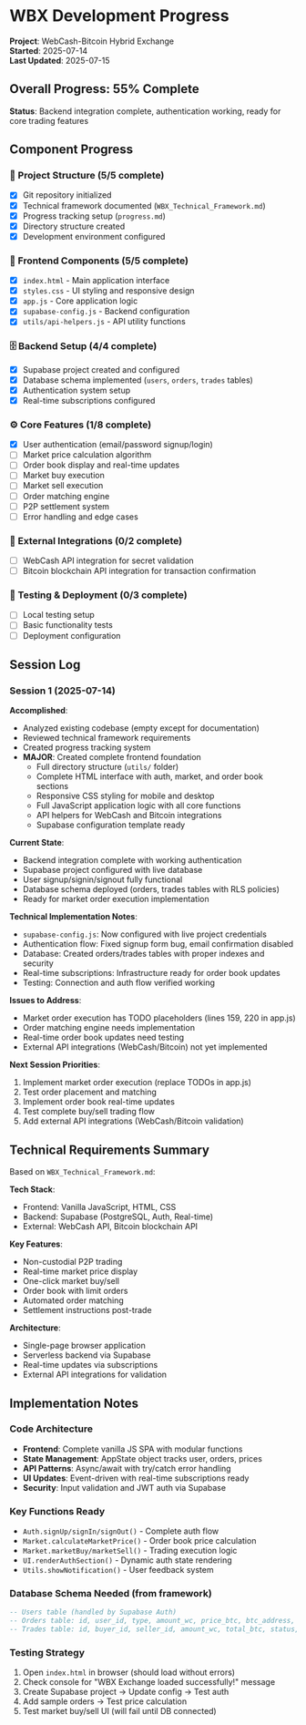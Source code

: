 # WBX Development Progress

**Project**: WebCash-Bitcoin Hybrid Exchange  
**Started**: 2025-07-14  
**Last Updated**: 2025-07-15  

## Overall Progress: 55% Complete

**Status**: Backend integration complete, authentication working, ready for core trading features

## Component Progress

### 📁 Project Structure (5/5 complete)
- [x] Git repository initialized
- [x] Technical framework documented (`WBX_Technical_Framework.md`)
- [x] Progress tracking setup (`progress.md`)
- [x] Directory structure created
- [x] Development environment configured

### 🎨 Frontend Components (5/5 complete)
- [x] `index.html` - Main application interface
- [x] `styles.css` - UI styling and responsive design  
- [x] `app.js` - Core application logic
- [x] `supabase-config.js` - Backend configuration
- [x] `utils/api-helpers.js` - API utility functions

### 🗄️ Backend Setup (4/4 complete)
- [x] Supabase project created and configured
- [x] Database schema implemented (`users`, `orders`, `trades` tables)
- [x] Authentication system setup
- [x] Real-time subscriptions configured

### ⚙️ Core Features (1/8 complete)
- [x] User authentication (email/password signup/login)
- [ ] Market price calculation algorithm
- [ ] Order book display and real-time updates
- [ ] Market buy execution
- [ ] Market sell execution  
- [ ] Order matching engine
- [ ] P2P settlement system
- [ ] Error handling and edge cases

### 🔌 External Integrations (0/2 complete)
- [ ] WebCash API integration for secret validation
- [ ] Bitcoin blockchain API integration for transaction confirmation

### 🧪 Testing & Deployment (0/3 complete)
- [ ] Local testing setup
- [ ] Basic functionality tests
- [ ] Deployment configuration

## Session Log

### Session 1 (2025-07-14)
**Accomplished**:
- Analyzed existing codebase (empty except for documentation)
- Reviewed technical framework requirements
- Created progress tracking system
- **MAJOR**: Created complete frontend foundation
  - Full directory structure (`utils/` folder)
  - Complete HTML interface with auth, market, and order book sections
  - Responsive CSS styling for mobile and desktop
  - Full JavaScript application logic with all core functions
  - API helpers for WebCash and Bitcoin integrations
  - Supabase configuration template ready

**Current State**: 
- Backend integration complete with working authentication
- Supabase project configured with live database
- User signup/signin/signout fully functional
- Database schema deployed (orders, trades tables with RLS policies)
- Ready for market order execution implementation

**Technical Implementation Notes**:
- `supabase-config.js`: Now configured with live project credentials
- Authentication flow: Fixed signup form bug, email confirmation disabled
- Database: Created orders/trades tables with proper indexes and security
- Real-time subscriptions: Infrastructure ready for order book updates
- Testing: Connection and auth flow verified working

**Issues to Address**:
- Market order execution has TODO placeholders (lines 159, 220 in app.js)
- Order matching engine needs implementation
- Real-time order book updates need testing
- External API integrations (WebCash/Bitcoin) not yet implemented

**Next Session Priorities**:
1. Implement market order execution (replace TODOs in app.js)
2. Test order placement and matching
3. Implement order book real-time updates
4. Test complete buy/sell trading flow
5. Add external API integrations (WebCash/Bitcoin validation)

## Technical Requirements Summary

Based on `WBX_Technical_Framework.md`:

**Tech Stack**: 
- Frontend: Vanilla JavaScript, HTML, CSS
- Backend: Supabase (PostgreSQL, Auth, Real-time)
- External: WebCash API, Bitcoin blockchain API

**Key Features**:
- Non-custodial P2P trading
- Real-time market price display
- One-click market buy/sell
- Order book with limit orders
- Automated order matching
- Settlement instructions post-trade

**Architecture**:
- Single-page browser application
- Serverless backend via Supabase
- Real-time updates via subscriptions
- External API integrations for validation

## Implementation Notes

### Code Architecture
- **Frontend**: Complete vanilla JS SPA with modular functions
- **State Management**: AppState object tracks user, orders, prices
- **API Patterns**: Async/await with try/catch error handling
- **UI Updates**: Event-driven with real-time subscriptions ready
- **Security**: Input validation and JWT auth via Supabase

### Key Functions Ready
- `Auth.signUp/signIn/signOut()` - Complete auth flow
- `Market.calculateMarketPrice()` - Order book price calculation  
- `Market.marketBuy/marketSell()` - Trading execution logic
- `UI.renderAuthSection()` - Dynamic auth state rendering
- `Utils.showNotification()` - User feedback system

### Database Schema Needed (from framework)
```sql
-- Users table (handled by Supabase Auth)
-- Orders table: id, user_id, type, amount_wc, price_btc, btc_address, status
-- Trades table: id, buyer_id, seller_id, amount_wc, total_btc, status, settled_at
```

### Testing Strategy
1. Open `index.html` in browser (should load without errors)
2. Check console for "WBX Exchange loaded successfully!" message
3. Create Supabase project → Update config → Test auth
4. Add sample orders → Test price calculation
5. Test market buy/sell UI (will fail until DB connected)